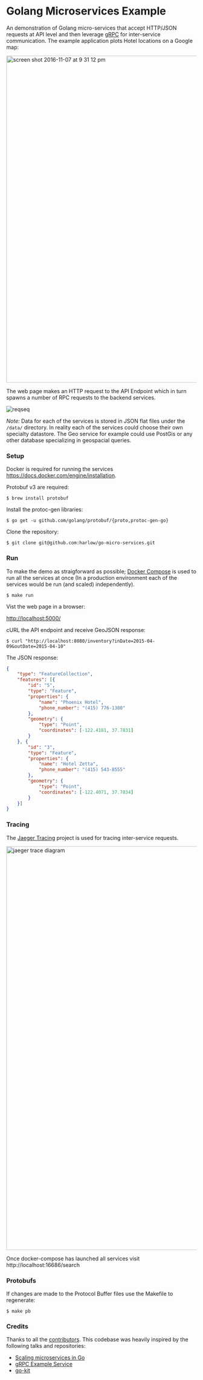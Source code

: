 # Golang Microservices Example

An demonstration of Golang micro-services that accept HTTP/JSON requests at API level and then
leverage [gRPC][1] for inter-service communication. The example application plots Hotel locations on a Google map:

<img width="865" alt="screen shot 2016-11-07 at 9 31 12 pm" src="https://cloud.githubusercontent.com/assets/739782/20087958/de0ef9b4-a531-11e6-953a-4425fe445883.png">

The web page makes an HTTP request to the API Endpoint which in turn spawns a number of RPC requests to the backend services.
 
![reqseq](https://user-images.githubusercontent.com/739782/29102656-8328b66e-7c6f-11e7-8fe5-c9d5f90e213f.png)

_Note:_ Data for each of the services is stored in JSON flat files under the `/data/` directory. In reality each of the services could choose their own specialty datastore. The Geo service for example could use PostGis or any other database specializing in geospacial queries.

### Setup

Docker is required for running the services https://docs.docker.com/engine/installation.

Protobuf v3 are required:

    $ brew install protobuf

Install the protoc-gen libraries:

    $ go get -u github.com/golang/protobuf/{proto,protoc-gen-go}

Clone the repository:

    $ git clone git@github.com:harlow/go-micro-services.git

### Run

To make the demo as straigforward as possible; [Docker Compose](https://docs.docker.com/compose/) is used to run all the services at once (In a production environment each of the services would be run (and scaled) independently).

    $ make run

Vist the web page in a browser:

[http://localhost:5000/](http://localhost:5000/)

cURL the API endpoint and receive GeoJSON response:

    $ curl "http://localhost:8080/inventory?inDate=2015-04-09&outDate=2015-04-10" 

The JSON response:

```json
{
	"type": "FeatureCollection",
	"features": [{
		"id": "5",
		"type": "Feature",
		"properties": {
			"name": "Phoenix Hotel",
			"phone_number": "(415) 776-1380"
		},
		"geometry": {
			"type": "Point",
			"coordinates": [-122.4181, 37.7831]
		}
	}, {
		"id": "3",
		"type": "Feature",
		"properties": {
			"name": "Hotel Zetta",
			"phone_number": "(415) 543-8555"
		},
		"geometry": {
			"type": "Point",
			"coordinates": [-122.4071, 37.7834]
		}
	}]
}
```

### Tracing

The [Jaeger Tracing](https://github.com/jaegertracing/jaeger) project is used for tracing inter-service requests.

<img width="1068" alt="jaeger trace diagram" src="https://user-images.githubusercontent.com/739782/37238917-b710b734-2484-11e8-8148-50fc7fe5e366.png">

Once docker-compose has launched all services visit http://localhost:16686/search

### Protobufs

If changes are made to the Protocol Buffer files use the Makefile to regenerate:

    $ make pb

### Credits

Thanks to all the [contributors][6]. This codebase was heavily inspired by the following talks and repositories:

* [Scaling microservices in Go][3]
* [gRPC Example Service][4]
* [go-kit][5]

[1]: http://www.grpc.io/
[2]: https://github.com/docker/compose/issues/3560
[3]: https://speakerdeck.com/mattheath/scaling-microservices-in-go-high-load-strategy-2015
[4]: https://github.com/grpc/grpc-go/tree/master/examples/route_guide
[5]: https://github.com/go-kit/kit
[6]: https://github.com/harlow/go-micro-services/graphs/contributors
